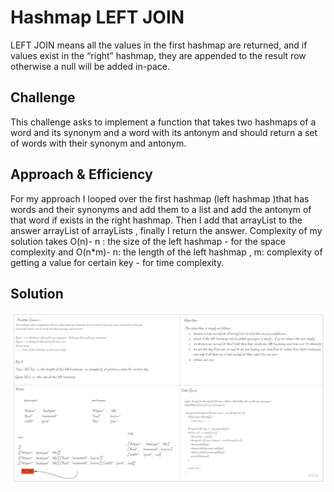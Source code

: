# Hashmap LEFT JOIN
<!-- Short summary or background information -->
LEFT JOIN means all the values in the first hashmap are returned, and if values exist in the “right” hashmap, they are appended to the result row otherwise a null will be added in-pace.
## Challenge
<!-- Description of the challenge -->
This challenge asks to implement a function that takes two hashmaps of a word and its synonym and a word with its antonym and should return a set of words with their synonym and antonym.

## Approach & Efficiency
<!-- What approach did you take? Why? What is the Big O space/time for this approach? -->
For my approach I looped over the first hashmap (left hashmap )that has words and their synonyms and add them to a list and add the antonym of that word if exists in the right hashmap.
Then I add that arrayList to the answer arrayList of arrayLists , finally I return the answer. 
Complexity of my solution takes O(n)- n : the size of the left hashmap - for the space complexity and O(n*m)- n: the length of the left hashmap , m: complexity of getting a value for certain key - for time complexity.

## Solution
<!-- Embedded whiteboard image -->
![whiteboard](./left-join-hashmap.jpg)
